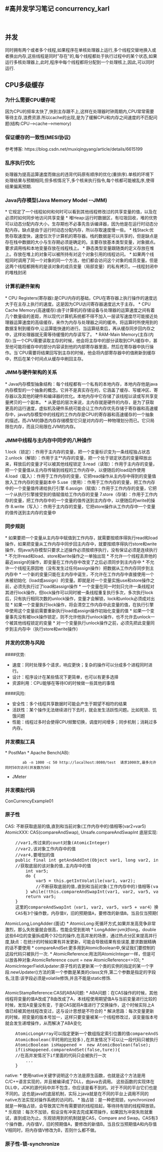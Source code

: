 #高并发学习笔记 concurrency_karl
---
<br>


<h2 id="并发">并发</h2>
同时拥有两个或者多个线程,如果程序在单核处理器上运行,多个线程交替地换入或者换出内存,这些线程是同时"存在"的,每个线程都处于执行过程中的某个状态,如果运行多核处理器上,此时,程序中每个线程都将分配到一个处理核上,因此,可以同时运行.


<h2 id="CPU多级缓存">CPU多级缓存</h2>

   <h3 id="为什么需要CPU缓存呢">为什么需要CPU缓存呢</h3>
   因为CPU的频率太快了,快到主存跟不上,这样在处理器时钟周期内,CPU常常需要等待主存,浪费资源.所以cache的出现,是为了缓解CPU和内存之间速度的不匹配问题(结构:CPU-->cache-->memory)
   
   <h3 id="保证缓存的一致性(MESI协议)">保证缓存的一致性(MESI协议)</h3>
   参考博客: https://blog.csdn.net/muxiqingyang/article/details/6615199
   
   <h3 id="乱序执行优化">乱序执行优化</h3>
   处理器为提高运算速度而做出的违背代码原有顺序的优化(重排序).单核的环境下处理结果与预期相同,但多核情况下,多个核来执行指令,每个核都可能被乱序,使得结果偏离预期.
   
   <h3 id="Java内存模型(Java Memory Model --JMM)">Java内存模型(Java Memory Model --JMM)</h3>
   * 它规定了一个线程如何和何时可以看到其他线程修改过的共享变量的值，以及在必须时如何同步地访问共享变量
   * 堆Heap:运行时数据区，有垃圾回收，堆的优势可以动态分配内存大小，生存期也不必事先告诉编译器，因为他是在运行时动态分配内存。缺点是由于运行时动态分配内存，所以存取速度慢一些。
   * 栈Stack:优势存取速度快，速度仅次于计算机的寄存器。栈的数据是可以共享的，但是缺点是存在栈中数据的大小与生存期必须是确定的。主要存放基本类型变量，对象据点。要求调用栈和本地变量存放在线程栈上。
   * 静态类型变量跟随类的定义存放在堆上。存放在堆上的对象可以被所持有对这个对象引用的线程访问。
   * 如果两个线程同时调用了同一个对象的同一个方法，他们都会访问这个对象的成员变量。但是这两个线程都拥有的是该对象的成员变量（局部变量）的私有拷贝。—线程封闭中的堆栈封闭
   
   <h3 id="计算机硬件架构">计算机硬件架构</h3>
   * CPU Registers(寄存器):是CPU内存的基础，CPU在寄存器上执行操作的速度远大于在主存上执行的速度。这是因为CPU访问寄存器速度远大于主存。
   * CPU Cache Memory(高速缓存):由于计算机的存储设备与处理器的运算速度之间有着几个数量级的差距，所以现代计算机系统都不得不加入一层读写速度尽可能接近处理器运算速度的高级缓存，来作为内存与处理器之间的缓冲。将运算时所使用到的数据复制到缓存中,让运算能快速的进行。当运算结束后，再从缓存同步回内存之中，这样处理器就无需等待缓慢的内存读写了。
   * RAM-Main Memory(主存/内存):当一个CPU需要读取主存的时候，他会将主存中的部分读取到CPU缓存中，甚至他可能将缓存中的部分内容读到他的内部寄存器里面，然后在寄存器中执行操作。当`CPU需要将结果回写到主存的时候，他会将内部寄存器中的值刷新到缓存中，然后在某个时间点从缓存中刷回主存。

   <h3 id="JMM与硬件架构的关系">JMM与硬件架构的关系</h3>
   * Java内存模型抽象结构：每个线程都有一个私有的本地内存，本地内存他是java内存模型的一个抽象的概念。它并不是真实存在的，它涵盖了缓存、写缓冲区、寄存器以及其他的硬件和编译器的优化。本地内存中它存储了该线程以读或写共享变量拷贝的一个副本。
   * 从更低的层次来说，主内存就是硬件的内存，是为了获取更高的运行速度，虚拟机及硬件系统可能会让工作内存优先存储于寄存器和高速缓存中，java内存模型中的线程的工作内存是CPU的寄存器和高速缓存的一个抽象的描述。而JVM的静态内存存储模型它只是对内存的一种物理划分而已。它只局限在内存，而且只局限在JVM的内存。

   <h3 id="JMM中线程与主内存中同步的八种操作">JMM中线程与主内存中同步的八种操作</h3>
        1.lock（锁定）：作用于主内存的变量，把一个变量标识变为一条线程独占状态
        2.unlock（解锁）：作用于主**内存的变量，把一个处于锁定状态的变量释放出来，释放后的变量才可以被其他线程锁定
        3.read（读取）：作用于主内存的变量，把一个变量值从主内存传输到线程的工作内存中，以便随后的load动作使用
        4.load（载入）：作用于工作内存的变量，它把read操作从主内存中得到的变量值放入工作内存的变量副本中
        5.use（使用）：作用于工作内存的变量，把工作内存中的一个变量值传递给执行引擎
        6.assign（赋值）：作用于工作内存的变量，它把一个从执行引擎接受到的值赋值给工作内存的变量
        7.store（存储）：作用于工作内存的变量，把工作内存中的一个变量的值传送到主内存中，以便随后的write的操作
        8.write（写入）：作用于主内存的变量，它把store操作从工作内存中一个变量的值传送到主内存的变量中
   <h3 id="同步规则">同步规则</h3>
   * 如果要把一个变量从主内存中赋值到工作内存，就需要按顺序得执行read和load操作，如果把变量从工作内存中同步回主内存中，就要按顺序得执行store和write操作，但java内存模型只要求上述操作必须按顺序执行，没有保证必须是连续执行
   * 不允许read和load、store和write操作之一单独出现
   * 不允许一个线程丢弃他的最近assign的操作，即变量在工作内存中改变了之后必须同步到主内存中
   * 不允许一个线程无原因地（没有发生过任何assign操作）把数据从工作内存同步到主内存中
   * 一个新的变量只能在主内存中诞生，不允许在工作内存中直接使用一个未被初始化（load或assign）的变量。即就是对一个变量实施use和store操作之前，必须先执行过了load和assign操作
   * 一个变量在同一时刻只允许一条线程对其进行lock操作，但lock操作可以同时被一条线程重复执行多次，多次执行lock后，只有执行相同次数的unlock操作，变量才会解锁，lock和unlock必须成对出现
   * 如果一个变量执行lock操作，将会清空工作内存中此变量的值，在执行引擎中使用这个变量前需要重新执行load或assign操作初始化变量的值
   * 如果一个变量事先没有被lock操作锁定，则不允许他执行unlock操作，也不允许去unlock一个被其他线程锁定的变量
   * 对一个变量执行unlock操作之前，必须先把此变量同步到主内存中（执行store和write操作）
   
   <h3 id="并发的优势与风险">并发的优势与风险</h3>
   ####优势:
   
   * 速度：同时处理多个请求，响应更快；复杂的操作可以分成多个进程同时进行。
   * 设计：程序设计在某些情况下更简单，也可以有更多选择
   * 资源利用：CPU能够在等待IO的时候做一些其他的事情
   
   ####风险:
   * 安全性：多个线程共享数据时可能会产生于期望不相符的结果
   * 活跃性：某个操作无法继续进行下去时，就会发生活跃性问题。比如死锁、饥饿问题
   * 性能：线程过多时会使得CPU频繁切换，调度时间增多；同步机制；消耗过多内存。
   
   <h3 id="并发模拟工具">并发模拟工具</h3>
   * PostMan
   * Apache Bench(AB):
   
   			ab -n 1000 -c 50 http://localhost:8080/test	 请求1000次,最多允许同时50次访问(并发数为50)
   			
   * JMeter
   
   <h3 id="并发模拟代码">并发模拟代码</h3>
    ConCurrencyExample01
   
   <h3 id="原子性">原子性</h3>
    CAS: 不断获取底层的值,直到和当前对象(工作内存中的)值相等(var2=var5)
    AtomicXXX: CAS(compareAndSwap), Unsafe.compareAndSwapInt
    底层实现:
<pre>
    //var1,传过来的count对象(AtomicInteger)
    //var2,该对象工作内存中的值
    //var4,要增加的值
    public final int getAndAddInt(Object var1, long var2, int var4) {
    //获取底层的该对象的值,主内存中的值
        int var5;
        do {
            var5 = this.getIntVolatile(var1, var2);
            //不断获取底层的值,直到和当前对象(工作内存中的)值相等(var2=var5).CAS,最终的目的是返回对象最新的值
        } while(!this.compareAndSwapInt(var1, var2, var5, var5 + var4));
        return var5;
    }	
    这里的compareAndSwapInt（var1, var2, var5, var5 + var4）换成 compareAndSwapInt（obj, offset, expect, update）能清楚一些，如果obj内的value和expect相等，就证明没有其他线程改变过这个变量，那么就更新它(主内存)为update,返回的值是var5给工作内存,然后工作内存又+1。
    CAS有3个操作数，内存值V，旧的预期值A，要修改的新值B。当且仅当预期值A和内存值V相同时，将内存值V修改为B，否则什么都不做。
</pre>
   AtomicLong,LongAdder:(面试)
   * AtomicLong:死循环方式,如果并发高竞争非常激烈，那么失败量就会很高，性能会受到影响
   * LongAdder:jvm对long，double这些64位的变量拆成两个32位的操作,在高并发的场景，通过热点分区来提高并行度,缺点：在统计的时候如果有并发更新，可能会导致结果有些误差,要求数据精确的话不要使用
   * compareAndSet:更多用到AtomicBoolean中,保证我们要控制的这段代码只被执行一次.
   * AtomicReference:用法同AtomicInteger一样，但是可以放各种对象:AtomicReference<Integer> count = new AtomicReference<>(0);
   * AtomicIntegerFieldUpdater:原子性的去更新某一个类的实例的指定的某一个字段.newUpdater()方法的第一个参数是某类的class文件,第二个参数是指定的字段名,注意:该字段必须是volatile修饰,并且不能是static修饰.
<pre></pre>
   AtomicStampReference:CAS的ABA问题:
   * ABA问题：在CAS操作的时候，其他线程将变量的值A改成了B由改成了A，本线程使用期望值A与当前变量进行比较的时候，发现A变量没有变，于是CAS就将A值进行了交换操作，这个时候实际上A值已经被其他线程改变过，这与设计思想是不符合的
   * 解决思路：每次变量更新的时候，把变量的版本号加一，这样只要变量被某一个线程修改过，该变量版本号就会发生递增操作，从而解决了ABA变化
<pre>
    AtomicLongArray可以指定更新一个数组指定索引位置的值compareAndSet(int i, long expect, long update)
    AtomicBoolean(平时用的比较多),在并发情况下可以让一段代码只被执行一次.
    AtomicBoolean isHappened =  new AtomicBoolean(false);
    if(isHappened.compareAndSet(false,ture)){
    //在高并发情况下if里面的代码只会被执行一次
        ...
    }
</pre>
   native:
   * 使用native关键字说明这个方法是原生函数，也就是这个方法是用C/C++语言实现的，并且被编译成了DLL，由java去调用。 这些函数的实现体在DLL中，JDK的源代码中并不包含，你应该是看不到的。对于不同的平台它们也是不同的。这也是java的底层机制，实际上java就是在不同的平台上调用不同的native方法实现对操作系统的访问的。   
   * 独占锁：是一种悲观锁，synchronized就是一种独占锁，会导致其它所有需要锁的线程挂起，等待持有锁的线程释放锁。
   * 乐观锁：每次不加锁，假设没有冲突去完成某项操作，如果因为冲突失败就重试，直到成功为止。乐观锁用到的机制就是CAS，Compare and Swap。CAS有3个操作数，内存值V，旧的预期值A，要修改的新值B。当且仅当预期值A和内存值V相同时，将内存值V修改为B，否则什么都不做。

   <h3 id="原子性-锁-synchronize">原子性-锁-synchronize</h3>  
   
    
    
